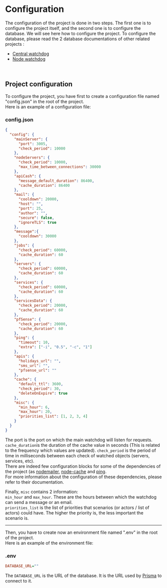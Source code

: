 
# Configuration

The configuration of the project is done in two steps.
The first one is to configure the project itself, and the second one is to configure the database.
We will see here how to configure the project.
To configure the database, please read the 2 database documentations of other related projects :
- [Central watchdog](https://github.com/brandy223/centralWatchdog/blob/master/docs/database.md)
- [Node watchdog](https://github.com/brandy223/nodeWatchdog/blob/master/docs/database.md)

<br>

## Project configuration

To configure the project, you have first to create a configuration file named 
"config.json" in the root of the project.
<br>Here is an example of a configuration file:

### config.json
```json
{
  "config": {
    "mainServer": {
      "port": 3005,
      "check_period": 10000
    },
    "nodeServers": {
      "check_period": 10000,
      "max_time_between_connections": 30000
    },
    "apiCash": {
      "message_default_duration": 86400,
      "cache_duration": 86400
    },
    "mail": {
      "cooldown": 20000,
      "host": "",
      "port": 25,
      "author": "",
      "secure": false,
      "ignoreTLS": true
    },
    "message":{
      "cooldown": 30000
    },
    "jobs": {
      "check_period": 60000,
      "cache_duration": 60
    },
    "servers": {
      "check_period": 60000,
      "cache_duration": 60
    },
    "services": {
      "check_period": 60000,
      "cache_duration": 60
    },
    "servicesData": {
      "check_period": 20000,
      "cache_duration": 60
    },
    "pfSense": {
      "check_period": 20000,
      "cache_duration": 60
    },
    "ping": {
      "timeout": 10,
      "extra": ["-i", "0.5", "-c", "1"]
    },
    "apis": {
      "holidays_url": "",
      "sms_url": "",
      "pfsense_url": ""
    },
    "cache": {
      "default_ttl": 3600,
      "check_period": 30,
      "deleteOnExpire": true
    },
    "misc": {
      "min_hour": 6,
      "max_hour": 20,
      "priorities_list": [1, 2, 3, 4]
    }
  }
}
```

The port is the port on which the main watchdog will listen for requests.
`cache_duration`is the duration of the cache value in seconds (This is related to the
frequency which values are updated).
`check_period` is the period of time in milliseconds between each check of watched objects (servers, services, etc).
<br>There are indeed few configuration blocks for some of the dependencies of the project (as [nodemailer](https://www.npmjs.com/package/nodemailer),
[node-cache](https://www.npmjs.com/package/node-cache) and [ping](https://www.npmjs.com/package/ping).
<br>For more information about the configuration of these dependencies, please refer to their documentation.

Finally, `misc` contains 2 information: 
<br>`min_hour` and `max_hour`. These are the hours between which the watchdog can send a message or an email.
<br>`priorities_list` is the list of priorities that scenarios (or actors / list of actors) could have. The higher the priority is, the less important the scenario is.

<hr />

Then, you have to create now an environment file named ".env" in the root of the project.
<br>Here is an example of the environment file:

### .env
```ini
DATABASE_URL=""
```

The `DATABASE_URL` is the URL of the database. It is the URL used by [Prisma](https://www.prisma.io/) to connect to it.